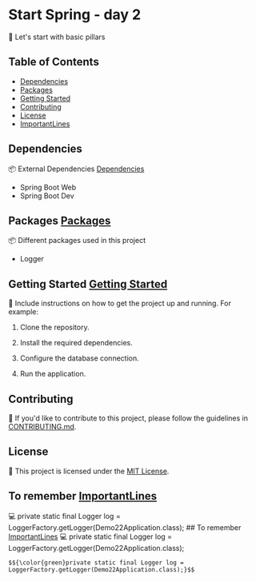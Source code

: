 # Start Spring - day 2
🚀 Let's start with basic pillars 

## Table of Contents

- [Dependencies](#dependencies)
- [Packages](#packages)
- [Getting Started](#getting-started)
- [Contributing](#contributing)
- [License](#license)
- [ImportantLines](#ImportantLines)

## Dependencies

📦 External Dependencies [Dependencies](#dependencies)

- Spring Boot Web
- Spring Boot Dev

## Packages [Packages](#packages)

📦 Different packages used in this project
- Logger

## Getting Started [Getting Started](#getting-started)

🏁 Include instructions on how to get the project up and running. For example:

1. Clone the repository.

2. Install the required dependencies.

3. Configure the database connection.

4. Run the application.


## Contributing

🤝 If you'd like to contribute to this project, please follow the guidelines in [CONTRIBUTING.md](CONTRIBUTING.md).

## License

📝 This project is licensed under the [MIT License](LICENSE).

## To remember [ImportantLines](#ImportantLines)

💻 
	private static final Logger log = LoggerFactory.getLogger(Demo22Application.class);
    ## To remember [ImportantLines](#ImportantLines)
    💻 
    private static final Logger log = LoggerFactory.getLogger(Demo22Application.class);

    $${\color{green}private static final Logger log = LoggerFactory.getLogger(Demo22Application.class);}$$